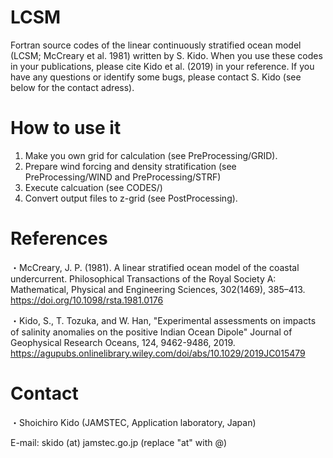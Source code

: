 # LCSM
Fortran source codes of the linear continuously stratified ocean model (LCSM; McCreary et al. 1981) written by S. Kido. When you use these codes in your publications, please cite Kido et al. (2019) in your reference. If you have any questions or identify some bugs, please contact S. Kido (see below for the contact adress). 

# How to use it
1. Make you own grid for calculation (see PreProcessing/GRID).
2. Prepare wind forcing and density stratification (see PreProcessing/WIND and PreProcessing/STRF)
3. Execute calcuation (see CODES/)
4. Convert output files to z-grid (see PostProcessing).

# References
・McCreary, J. P. (1981). A linear stratified ocean model of the coastal undercurrent. Philosophical Transactions of the Royal Society A:
Mathematical, Physical and Engineering Sciences, 302(1469), 385–413. 
https://doi.org/10.1098/rsta.1981.0176

・Kido, S., T. Tozuka, and W. Han, "Experimental assessments on impacts of salinity anomalies on the positive Indian Ocean Dipole"
Journal of Geophysical Research Oceans, 124, 9462-9486, 2019.
https://agupubs.onlinelibrary.wiley.com/doi/abs/10.1029/2019JC015479

# Contact
・Shoichiro Kido (JAMSTEC, Application laboratory, Japan)

E-mail: skido (at) jamstec.go.jp (replace "at" with @)
